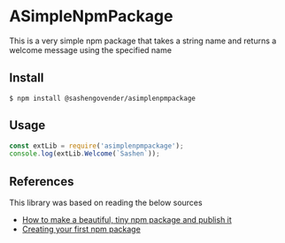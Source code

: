 # ASimpleNpmPackage
This is a very simple npm package that takes a string name and returns a welcome message using the specified name

## Install
```
$ npm install @sashengovender/asimplenpmpackage
```

## Usage
```js
const extLib = require('asimplenpmpackage');
console.log(extLib.Welcome(`Sashen`));
```

## References
This library was based on reading the below sources
* [How to make a beautiful, tiny npm package and publish it](https://www.freecodecamp.org/news/how-to-make-a-beautiful-tiny-npm-package-and-publish-it-2881d4307f78/)
* [Creating your first npm package ](https://dev.to/therealdanvega/creating-your-first-npm-package-2ehf)
